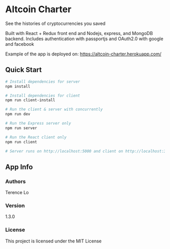 # Altcoin Charter

See the histories of cryptocurrencies you saved

Built with React + Redux front end and Nodejs, express, and MongoDB backend. Includes authentication with passportjs and OAuth2.0 with google and facebook

Example of the app is deployed on:
https://altcoin-charter.herokuapp.com/

## Quick Start

```bash
# Install dependencies for server
npm install

# Install dependencies for client
npm run client-install

# Run the client & server with concurrently
npm run dev

# Run the Express server only
npm run server

# Run the React client only
npm run client

# Server runs on http://localhost:5000 and client on http://localhost:3000
```

## App Info

### Authors

Terence Lo

### Version

1.3.0

### License

This project is licensed under the MIT License
